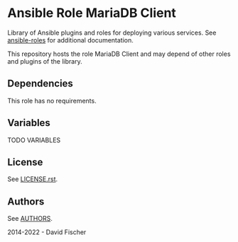 # Ansible Role MariaDB Client

Library of Ansible plugins and roles for deploying various services.
See [ansible-roles](https://github.com/davidfischer-ch/ansible-roles) for additional documentation.

This repository hosts the role MariaDB Client and may depend of other roles and plugins of the library.

## Dependencies

This role has no requirements.

## Variables

TODO VARIABLES

## License

See [LICENSE.rst](LICENSE.rst).

## Authors

See [AUTHORS](AUTHORS).

2014-2022 - David Fischer
